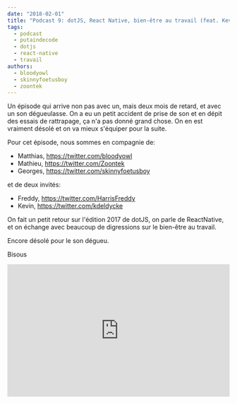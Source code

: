 ```yaml
---
date: "2018-02-01"
title: "Podcast 9: dotJS, React Native, bien-être au travail (feat. Kevin Deldycke & Freddy Harris)"
tags:
  - podcast
  - putaindecode
  - dotjs
  - react-native
  - travail
authors:
  - bloodyowl
  - skinnyfoetusboy
  - zoontek
---
```


Un épisode qui arrive non pas avec un, mais deux mois de retard, et avec un son dégueulasse. On a eu un petit accident de prise de son et en dépit des essais de rattrapage, ça n'a pas donné grand chose. On en est vraiment désolé et on va mieux s'équiper pour la suite.

Pour cet épisode, nous sommes en compagnie de:

- Matthias, https://twitter.com/bloodyowl
- Mathieu, https://twitter.com/Zoontek
- Georges, https://twitter.com/skinnyfoetusboy

et de deux invités:

- Freddy, https://twitter.com/HarrisFreddy
- Kevin, https://twitter.com/kdeldycke

On fait un petit retour sur l'édition 2017 de dotJS, on parle de ReactNative, et on échange avec beaucoup de digressions sur le bien-être au travail.

Encore désolé pour le son dégueu.

Bisous

<iframe width="100%" height="300" scrolling="no" frameborder="no" allow="autoplay" src="https://w.soundcloud.com/player/?url=https%3A//api.soundcloud.com/tracks/392848578&amp;color=%23ff5500&amp;auto_play=false&amp;hide_related=true&amp;show_comments=true&amp;show_user=true&amp;show_reposts=false&amp;show_teaser=true&amp;visual=true"></iframe>
